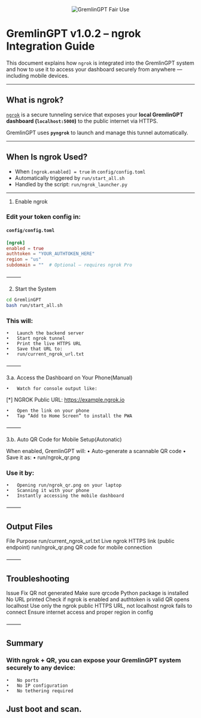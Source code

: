 <div align="center">
  <img src="https://img.shields.io/badge/Fair%20Use-GremlinGPT%20v1.0-black?style=for-the-badge&labelColor=black&color=red&logo=ghost&logoColor=red" alt="GremlinGPT Fair Use">
</div>

# GremlinGPT v1.0.2 – ngrok Integration Guide

This document explains how `ngrok` is integrated into the GremlinGPT system and how to use it to access your dashboard securely from anywhere — including mobile devices.

---

## What is ngrok?

[`ngrok`](https://ngrok.com) is a secure tunneling service that exposes your **local GremlinGPT dashboard (`localhost:5000`)** to the public internet via HTTPS.

GremlinGPT uses **`pyngrok`** to launch and manage this tunnel automatically.

---

## When Is ngrok Used?

- When `[ngrok.enabled] = true` in `config/config.toml`
- Automatically triggered by `run/start_all.sh`
- Handled by the script: `run/ngrok_launcher.py`

---

1. Enable ngrok

### Edit your token config in:

#### `config/config.toml`
```toml
[ngrok]
enabled = true
authtoken = "YOUR_AUTHTOKEN_HERE"
region = "us"
subdomain = ""  # Optional — requires ngrok Pro
```

⸻

2. Start the System
```bash
cd GremlinGPT
bash run/start_all.sh
```

### This will:
	•	Launch the backend server
	•	Start ngrok tunnel
	•	Print the live HTTPS URL
	•	Save that URL to:
	•	run/current_ngrok_url.txt

⸻

3.a. Access the Dashboard on Your Phone(Manual)

	•	Watch for console output like:

[*] NGROK Public URL: https://example.ngrok.io

	•	Open the link on your phone
	•	Tap “Add to Home Screen” to install the PWA

⸻

3.b. Auto QR Code for Mobile Setup(Autonatic)

When enabled, GremlinGPT will:
	•	Auto-generate a scannable QR code
	•	Save it as:
	•	run/ngrok_qr.png

### Use it by:
	•	Opening run/ngrok_qr.png on your laptop
	•	Scanning it with your phone
	•	Instantly accessing the mobile dashboard

⸻

## Output Files

File
Purpose
run/current_ngrok_url.txt
Live ngrok HTTPS link (public endpoint)
run/ngrok_qr.png
QR code for mobile connection

⸻

## Troubleshooting

Issue
Fix
QR not generated
Make sure qrcode Python package is installed
No URL printed
Check if ngrok is enabled and authtoken is valid
QR opens localhost
Use only the ngrok public HTTPS URL, not localhost
ngrok fails to connect
Ensure internet access and proper region in config


⸻

## Summary

### With ngrok + QR, you can expose your GremlinGPT system securely to any device:
	•	No ports
	•	No IP configuration
	•	No tethering required

## Just boot and scan.

